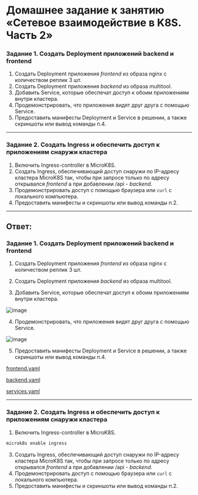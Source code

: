 # Домашнее задание к занятию «Сетевое взаимодействие в K8S. Часть 2»

### Задание 1. Создать Deployment приложений backend и frontend

1. Создать Deployment приложения _frontend_ из образа nginx с количеством реплик 3 шт.
2. Создать Deployment приложения _backend_ из образа multitool. 
3. Добавить Service, которые обеспечат доступ к обоим приложениям внутри кластера. 
4. Продемонстрировать, что приложения видят друг друга с помощью Service.
5. Предоставить манифесты Deployment и Service в решении, а также скриншоты или вывод команды п.4.

------

### Задание 2. Создать Ingress и обеспечить доступ к приложениям снаружи кластера

1. Включить Ingress-controller в MicroK8S.
2. Создать Ingress, обеспечивающий доступ снаружи по IP-адресу кластера MicroK8S так, чтобы при запросе только по адресу открывался _frontend_ а при добавлении /api - _backend_.
3. Продемонстрировать доступ с помощью браузера или `curl` с локального компьютера.
4. Предоставить манифесты и скриншоты или вывод команды п.2.

------

## Ответ:

### Задание 1. Создать Deployment приложений backend и frontend

1. Создать Deployment приложения _frontend_ из образа nginx с количеством реплик 3 шт.
   
2. Создать Deployment приложения _backend_ из образа multitool.
  
3. Добавить Service, которые обеспечат доступ к обоим приложениям внутри кластера.
 
![image](https://github.com/askarpoff/kuber_ex5/assets/108946489/062252e2-787f-4486-841d-2c83bb523cf8)
 
4. Продемонстрировать, что приложения видят друг друга с помощью Service.

![image](https://github.com/askarpoff/kuber_ex5/assets/108946489/fb9a664a-3244-4b5d-b2df-f867f2e50618)
   
5. Предоставить манифесты Deployment и Service в решении, а также скриншоты или вывод команды п.4.

[frontend.yaml](https://github.com/askarpoff/kuber_ex5/blob/main/task1/frontend.yaml)

[backend.yaml](https://github.com/askarpoff/kuber_ex5/blob/main/task1/backend.yaml)

[services.yaml](https://github.com/askarpoff/kuber_ex5/blob/main/task1/services.yaml)

------

### Задание 2. Создать Ingress и обеспечить доступ к приложениям снаружи кластера

1. Включить Ingress-controller в MicroK8S.
```bash
microk8s enable ingress
```
3. Создать Ingress, обеспечивающий доступ снаружи по IP-адресу кластера MicroK8S так, чтобы при запросе только по адресу открывался _frontend_ а при добавлении /api - _backend_.
4. Продемонстрировать доступ с помощью браузера или `curl` с локального компьютера.
5. Предоставить манифесты и скриншоты или вывод команды п.2.





